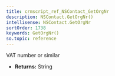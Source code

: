 ```yaml
---
title: crmscript_ref_NSContact_GetOrgNr
description: NSContact.GetOrgNr()
intellisense: NSContact.GetOrgNr
sortOrder: 1738
keywords: GetOrgNr()
so.topic: reference
---
```



VAT number or similar



* **Returns:** String


